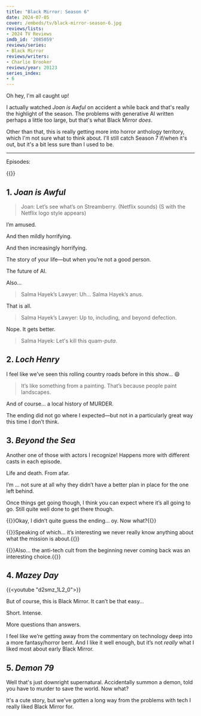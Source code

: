 ```yaml
---
title: "Black Mirror: Season 6"
date: 2024-07-05
cover: /embeds/tv/black-mirror-season-6.jpg
reviews/lists:
- 2024 TV Reviews
imdb_id: '2085059'
reviews/series:
- Black Mirror
reviews/writers:
- Charlie Brooker
reviews/year: 20123
series_index:
- 6
---
```

Oh hey, I'm all caught up!

I actually watched *Joan is Awful* on accident a while back and that's really the highlight of the season. The problems with generative AI written perhaps a little too large, but that's what Black Mirror *does*. 

Other than that, this is really getting more into horror anthology territory, which I'm not sure what to think about. I'll still catch Season 7 if/when it's out, but it's a bit less sure than I used to be. 

- - - 

<!--more-->

Episodes:

{{<toc>}}


## 1. *Joan is Awful*

> Joan: Let’s see what’s on Streamberry. 
> (Netflix sounds)
> (S with the Netflix logo style appears)

I’m amused. 

And then mildly horrifying. 

And then increasingly horrifying. 

The story of your life—but when you’re not a good person. 

The future of AI. 

Also…

> Salma Hayek’s Lawyer: Uh… Salma Hayek’s anus. 

That is all. 

> Salma Hayek’s Lawyer: Up to, including, and beyond defection. 

Nope. It gets better.

> Salma Hayek: Let's kill this quam-*puta*.

## 2. *Loch Henry*

I feel like we’ve  seen this rolling country roads before in this show… 😄 

> It’s like something from a painting.
> That’s because people paint landscapes. 

And of course… a local history of MURDER. 

The ending did not go where I expected—but not in a particularly great way this time I don’t think. 

## 3. *Beyond the Sea*

Another one of those with actors I recognize! Happens more with different casts in each episode. 

Life and death. From afar. 

I’m … not sure at all why they didn’t have a better plan in place for the one left behind. 

Once things get going though, I think you can expect where it’s all going to go. Still quite well done to get there though. 

{{<spoiler>}}Okay, I didn’t quite guess the ending… oy. Now what?{{</spoiler>}}

{{<spoiler>}}Speaking of which… it’s interesting we never really know anything about what the mission is about.{{</spoiler>}}

{{<spoiler>}}Also… the anti-tech cult from the beginning never coming back was an interesting choice.{{</spoiler>}}

## 4. *Mazey Day*

{{<youtube "d2smz_1L2_0">}}

But of course, this is Black Mirror. It can’t be that easy…

Short. Intense. 

More questions than answers. 

I feel like we’re getting away from the commentary on technology deep into a more fantasy/horror bent. And I like it well enough, but it’s not *really* what I liked most about early Black Mirror. 

## 5. *Demon 79*

Well that's just downright supernatural. Accidentally summon a demon, told you have to murder to save the world. Now what? 

It's a cute story, but we've gotten a long way from the problems with tech I really liked Black Mirror for. 